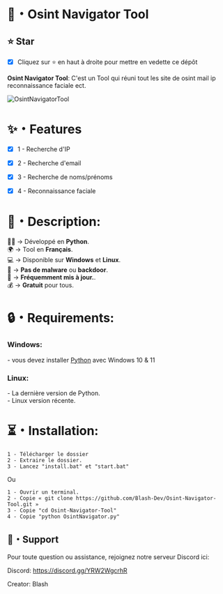 # 🚀・Osint Navigator Tool

## **⭐ Star**

- [x] Cliquez sur ⭐ en haut à droite pour mettre en vedette ce dépôt

**Osint Navigator Tool**: C'est un Tool qui réuni tout les site de osint mail ip reconnaissance faciale ect.

![OsintNavigatorTool](https://images-ext-1.discordapp.net/external/UqeeiJOjryf_lNvWoAmkSQ8s1S9LbAxjglijG5D1zpw/https/repository-images.githubusercontent.com/831147707/5bad4f80-8a08-496e-b613-fdba07832d44?format=webp&width=835&height=439)

# ✨・Features

- [x] 1 - Recherche d'IP
- [x] 2 - Recherche d'email
- [x] 3 - Recherche de noms/prénoms
- [x] 4 - Reconnaissance faciale


<h1>📜・Description:</h1>
<p>
  
👨‍💻 -> Développé en <strong>Python</strong>.<br>
🌍 -> Tool en <strong>Français</strong>.<br>
💻 -> Disponible sur <strong>Windows</strong> et <strong>Linux</strong>.<br>
🔎 -> <strong>Pas de malware</strong> ou <strong>backdoor</strong>.<br>
🔄 -> <strong>Fréquemment mis à jour.</strong>.<br>
💰 -> <strong>Gratuit</strong> pour tous. <br>
</p>


<h1>🔒・Requirements:</h1>
<h3>Windows:</h3>
<p>
- vous devez installer <a href="https://www.python.org/downloads/">Python</a> avec Windows 10 & 11
</p>
<h3>Linux:</h3>
<p>
- La dernière version de Python.<br>
- Linux version récente.
</p>

<h1>⏳・Installation:</h1>
  
```
1 - Télécharger le dossier
2 - Extraire le dossier.
3 - Lancez "install.bat" et "start.bat"
```
Ou
```
1 - Ouvrir un terminal.
2 - Copie « git clone https://github.com/Blash-Dev/Osint-Navigator-Tool.git »
3 - Copie "cd Osint-Navigator-Tool"
4 - Copie "python OsintNavigator.py"
```
</p>

## **:speech_balloon:・Support**

Pour toute question ou assistance, rejoignez notre serveur Discord ici:

Discord: https://discord.gg/YRW2WgcrhR

Creator: Blash<br>
</p>
